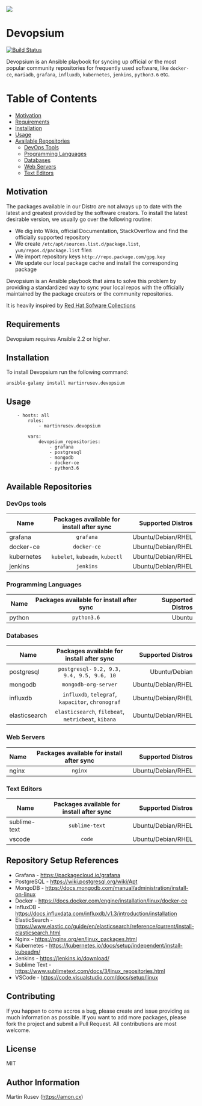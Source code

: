 
![](logo.png)

Devopsium
======

[![Build Status](https://travis-ci.org/martinrusev/devopsium.svg?branch=master)](https://travis-ci.org/martinrusev/devopsium)

Devopsium is an Ansible playbook for syncing up official or the most popular community repositories
for frequently used software, like `docker-ce`, `mariadb`, `grafana`, `influxdb`, `kubernetes`, `jenkins`, `python3.6` etc.


# Table of Contents

- [Motivation](#motivation)
- [Requirements](#requirements)
- [Installation](#installation)
- [Usage](#usage)
- [Available Repositories](#available-repositories)
	- [DevOps Tools](#devops-tools)
	- [Programming Languages](#programming-languages)
	- [Databases](#databases)
	- [Web Servers](#web-servers)
	- [Text Editors](#text-editors)


## Motivation

The packages available in our Distro are not always up to date with the latest and greatest provided by the software creators.
To install the latest desirable version, we usually go over the following routine:

- We dig into Wikis, official Documentation, StackOverflow and find the officially supported repository
- We create `/etc/apt/sources.list.d/package.list`, `yum/repos.d/package.list` files
- We import repository keys `http://repo.package.com/gpg.key`
- We update our local package cache and install the corresponding package

Devopsium is an Ansible playbook that aims to solve this problem by providing a standardized way to sync your local repos
with the officially maintained by the package creators or the community repositories. 

It is heavily inspired by <a href="https://developers.redhat.com/products/softwarecollections/overview/">Red Hat Sofware Collections</a>

## Requirements

Devopsium requires Ansible 2.2 or higher.


## Installation

To install Devopsium run the following command:

```
ansible-galaxy install martinrusev.devopsium
```

## Usage

```
	- hosts: all
		roles:
			- martinrusev.devopsium

		vars:
			devopsium_repositories:
				- grafana
				- postgresql
				- mongodb
				- docker-ce
				- python3.6
```

## Available Repositories

### DevOps tools

| Name                   | Packages available for install after sync                      | Supported Distros       |
| ---------------------- |:--------------------------:| -----------------------:|
| grafana			     | `grafana`  | Ubuntu/Debian/RHEL|
| docker-ce			 	 | `docker-ce`  | Ubuntu/Debian/RHEL  |
| kubernetes		 	 | `kubelet`, `kubeadm`, `kubectl`  | Ubuntu/Debian/RHEL  |
| jenkins		 		 | `jenkins`  | Ubuntu/Debian/RHEL  |


### Programming Languages

| Name                   | Packages available for install after sync                      | Supported Distros       |
| ---------------------- |:--------------------------:| -----------------------:|
| python          | `python3.6`  | Ubuntu |


### Databases

| Name                   | Packages available for install after sync                      | Supported Distros       |
| ---------------------- |:--------------------------:| -----------------------:|
| postgresql			 | `postgresql-` `9.2, 9.3, 9.4, 9.5, 9.6, 10`| Ubuntu/Debian  |
| mongodb			 	 | `mongodb-org-server` | Ubuntu/Debian/RHEL  |
| influxdb			 	 | `influxdb`, `telegraf`, `kapacitor`, `chronograf`  | Ubuntu/Debian/RHEL  |
| elasticsearch		 	 | `elasticsearch`, `filebeat`, `metricbeat`, `kibana` | Ubuntu/Debian/RHEL  |

### Web Servers

| Name                   | Packages available for install after sync                      | Supported Distros       |
| ---------------------- |:--------------------------:| -----------------------:|
| nginx		 			 | `nginx` | Ubuntu/Debian/RHEL  |


### Text Editors

| Name                   | Packages available for install after sync                      | Supported Distros       |
| ---------------------- |:--------------------------:| -----------------------:|
| sublime-text		 | `sublime-text` | Ubuntu/Debian/RHEL  |
| vscode		 | `code` | Ubuntu/Debian/RHEL  |



## Repository Setup References

- Grafana - https://packagecloud.io/grafana
- PostgreSQL - https://wiki.postgresql.org/wiki/Apt
- MongoDB -  https://docs.mongodb.com/manual/administration/install-on-linux
- Docker - https://docs.docker.com/engine/installation/linux/docker-ce
- InfluxDB - https://docs.influxdata.com/influxdb/v1.3/introduction/installation
- ElasticSearch - https://www.elastic.co/guide/en/elasticsearch/reference/current/install-elasticsearch.html
- Nginx - https://nginx.org/en/linux_packages.html
- Kubernetes - https://kubernetes.io/docs/setup/independent/install-kubeadm/
- Jenkins - https://jenkins.io/download/
- Sublime Text - https://www.sublimetext.com/docs/3/linux_repositories.html
- VSCode - https://code.visualstudio.com/docs/setup/linux

## Contributing

If you happen to come accros a bug, please create and issue providing as much information as possible.
If you want to add more packages, please fork the project and submit a Pull Request. All contributions are most welcome.

## License

MIT

## Author Information

Martin Rusev (https://amon.cx)